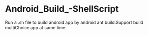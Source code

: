 Android_Build_-ShellScript
==========================

Run a .sh file to build android app by android ant build.Support build multiChoice app at same time.
